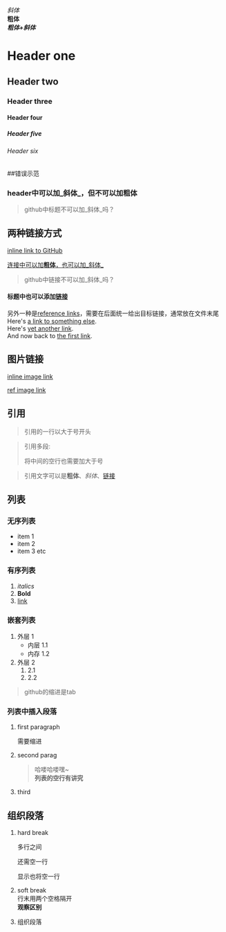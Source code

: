 
_斜体_  
**粗体**  
_**粗体+斜体**_

# Header one
## Header two
### Header three
#### Header four
##### Header five
###### Header six
##错误示范
### header中可以加_斜体_，但不可以加**粗体**
>github中标题不可以加_斜体_吗？

## 两种链接方式
[inline link to GitHub](https://www.github.com)

[连接中可以加**粗体**，也可以加_斜体_](https://www.baidu.com)  
>github中链接不可以加_斜体_吗？
#### 标题中也可以添加[链接](https://www.baidu.com)
另外一种是[reference links][another place]，需要在后面统一给出目标链接，通常放在文件末尾  
Here's [a link to something else][another place].  
Here's [yet another link][another-link].  
And now back to [the first link][another place].  

[another place]: https://www.github.com
[another-link]: https://www.google.com

## 图片链接
[inline image link](http://octodex.github.com/images/octdrey-catburn.jpg)

[ref image link][imageref]

[imageref]:http://octodex.github.com/images/founding-father.jpg

## 引用
>引用的一行以大于号开头

>引用多段:
>
>将中间的空行也需要加大于号

>引用文字可以是**粗体**、_斜体_、[链接](www.github.com)

## 列表
### 无序列表
* item 1
* item 2
* item 3 etc

### 有序列表
1. _italics_
2. **Bold**
3. [link](www.github.com)

### 嵌套列表
1. 外层 1
	* 内层 1.1
	* 内存 1.2
2. 外层 2
	1. 2.1
	2. 2.2
>github的缩进是tab

### 列表中插入段落
1. first paragraph

	需要缩进
	
2. second parag
	>哈喽哈喽嘿~  
	**列表的空行有讲究**

3. third

## 组织段落
1. hard break
 
	多行之间
 
	还需空一行
 
	显示也将空一行
 
 
2. soft break  
	行末用两个空格隔开  
	**观察区别**  
3. 组织段落
 


```python

```
